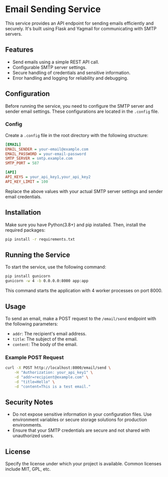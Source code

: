 # Email Sending Service

This service provides an API endpoint for sending emails efficiently and securely. It's built using Flask and Yagmail for communicating with SMTP servers.

## Features

- Send emails using a simple REST API call.
- Configurable SMTP server settings.
- Secure handling of credentials and sensitive information.
- Error handling and logging for reliability and debugging.

## Configuration

Before running the service, you need to configure the SMTP server and sender email settings. These configurations are located in the `.config` file.

### Config

Create a `.config` file in the root directory with the following structure:

```ini
[EMAIL]
EMAIL_SENDER = your-email@example.com
EMAIL_PASSWORD = your-email-password
SMTP_SERVER = smtp.example.com
SMTP_PORT = 587

[API]
API_KEYS = your_api_key1,your_api_key2
API_KEY_LIMIT = 100
```

Replace the above values with your actual SMTP server settings and sender email credentials.

## Installation

Make sure you have Python(3.8+) and pip installed. Then, install the required packages:

```bash
pip install -r requirements.txt
```

## Running the Service

To start the service, use the following command:

```bash
pip install gunicorn
gunicorn -w 4 -b 0.0.0.0:8000 app:app
```

This command starts the application with 4 worker processes on port 8000.

## Usage

To send an email, make a POST request to the `/email/send` endpoint with the following parameters:

- `addr`: The recipient's email address.
- `title`: The subject of the email.
- `content`: The body of the email.

### Example POST Request

```bash
curl -X POST http://localhost:8000/email/send \
    -H "Authorization: your_api_key1" \
    -d "addr=recipient@example.com" \
    -d "title=Hello" \
    -d "content=This is a test email."
```

## Security Notes

- Do not expose sensitive information in your configuration files. Use environment variables or secure storage solutions for production environments.
- Ensure that your SMTP credentials are secure and not shared with unauthorized users.

## License

Specify the license under which your project is available. Common licenses include MIT, GPL, etc.
